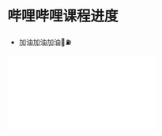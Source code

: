 # 哔哩哔哩课程进度
* 加油加油加油💪⛽️
<!-- <iframe src="//player.bilibili.com/player.html?isOutside=true&aid=604566039&bvid=BV1n84y1i7td&cid=877124096&p=22" scrolling="no" border="0" frameborder="no" framespacing="0" allowfullscreen="true"></iframe> -->
<iframe src="//player.bilibili.com/player.html?isOutside=true&aid=604566039&bvid=BV1n84y1i7td&cid=877120366&p=23" scrolling="no" border="0" frameborder="no" framespacing="0" allowfullscreen="true"></iframe>